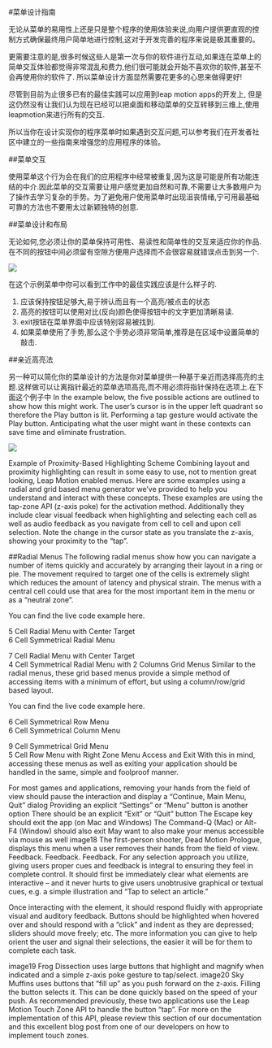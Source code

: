#菜单设计指南



无论从菜单的易用性上还是只是整个程序的使用体验来说,向用户提供更直观的控制方式确保最终用户简单地进行控制,这对于开发完善的程序来说是极其重要的。

更需要注意的是,很多时候这些人是第一次与你的软件进行互动,如果连在菜单上的简单交互体验都觉得非常混乱和费力,他们很可能就会开始不喜欢你的软件,甚至不会再使用你的软件了.
所以菜单设计方面显然需要花更多的心思来做得更好!

尽管到目前为止很多已有的最佳实践可以应用到leap motion apps的开发上, 但是这仍然没有让我们认为现在已经可以把桌面和移动菜单的交互转移到三维上,使用leapmotion来进行所有的交互.

所以当你在设计实现你的程序菜单时如果遇到交互问题,可以参考我们在开发者社区中建立的一些指南来增强您的应用程序的体验。


##菜单交互


使用菜单这个行为会在我们的应用程序中经常被重复,因为这是可能是所有功能连结的中介.因此菜单的交互需要让用户感觉更加自然和可靠,不需要让大多数用户为了操作去学习复杂的手势。为了避免用户使用菜单时出现沮丧情绪,宁可用最基础可靠的方法也不要用太过新颖独特的创意.


##菜单设计和布局




无论如何,您必须让你的菜单保持可用性、易读性和简单性的交互来适应你的作品.在不同的按钮中间必须留有空隙方便用户选择而不会很容易就错误点击到另一个.

![](https://developer.leapmotion.com/documentation/images/menu_left_align_withInfo.jpg)

在这个示例菜单中你可以看到工作中的最佳实践应该是什么样子的.




1. 应该保持按钮足够大,易于辨认而且有一个高亮/被点击的状态
2. 高亮的按钮可以使用对比(反向)颜色使得按钮中的文字更加清晰易读.
3. exit按钮在菜单界面中应该特别容易被找到.
4. 如果菜单使用了手势,那么这个手势必须非常简单,推荐是在区域中设置简单的敲击.






##亲近高亮法

另一种可以简化你的菜单设计的方法是你对菜单提供一种基于亲近而选择高亮的主题.这样做可以让离指针最近的菜单选项高亮,而不用必须将指针保持在选项上.在下面这个例子中
In the example below, the five possible actions are outlined to show how this might work. The user’s cursor is in the upper left quadrant so therefore the Play button is lit. Performing a tap gesture would activate the Play button. Anticipating what the user might want in these contexts can save time and eliminate frustration.

![](https://developer.leapmotion.com/documentation/images/Menus_Zones.jpg)

Example of Proximity-Based Highlighting Scheme
Combining layout and proximity highlighting can result in some easy to use, not to mention great looking, Leap Motion enabled menus. Here are some examples using a radial and grid based menu generator we’ve provided to help you understand and interact with these concepts. These examples are using the tap-zone API (z-axis poke) for the activation method. Additionally they include clear visual feedback when highlighting and selecting each cell as well as audio feedback as you navigate from cell to cell and upon cell selection. Note the change in the cursor state as you translate the z-axis, showing your proximity to the “tap”.

##Radial Menus
The following radial menus show how you can navigate a number of items quickly and accurately by arranging their layout in a ring or pie. The movement required to target one of the cells is extremely slight which reduces the amount of latency and physical strain. The menus with a central cell could use that area for the most important item in the menu or as a “neutral zone”.

You can find the live code example here.

 
5 Cell Radial Menu with Center Target	 
6 Cell Symmetrical Radial Menu
 
7 Cell Radial Menu with Center Target	 
4 Cell Symmetrical Radial Menu with 2 Columns
Grid Menus
Similar to the radial menus, these grid based menus provide a simple method of accessing items with a minimum of effort, but using a column/row/grid based layout.

You can find the live code example here.

 
6 Cell Symmetrical Row Menu	 
6 Cell Symmetrical Column Menu
 
9 Cell Symmetrical Grid Menu	 
5 Cell Row Menu with Right Zone
Menu Access and Exit
With this in mind, accessing these menus as well as exiting your application should be handled in the same, simple and foolproof manner.

For most games and applications, removing your hands from the field of view should pause the interaction and display a “Continue, Main Menu, Quit” dialog
Providing an explicit “Settings” or “Menu” button is another option
There should be an explicit “Exit” or “Quit” button
The Escape key should exit the app (on Mac and Windows)
The Command-Q (Mac) or Alt-F4 (Window) should also exit
May want to also make your menus accessible via mouse as well
image18
The first-person shooter, Dead Motion Prologue, displays this menu when a user removes their hands from the field of view.
Feedback. Feedback. Feedback.
For any selection approach you utilize, giving users proper cues and feedback is integral to ensuring they feel in complete control. It should first be immediately clear what elements are interactive – and it never hurts to give users unobtrusive graphical or textual cues, e.g. a simple illustration and “Tap to select an article.”

Once interacting with the element, it should respond fluidly with appropriate visual and auditory feedback. Buttons should be highlighted when hovered over and should respond with a “click” and indent as they are depressed; sliders should move freely; etc. The more information you can give to help orient the user and signal their selections, the easier it will be for them to complete each task.

image19
Frog Dissection uses large buttons that highlight and magnify when indicated and a simple z-axis poke gesture to tap/select.
image20
Sky Muffins uses buttons that “fill up” as you push forward on the z-axis. Filling the button selects it. This can be done quickly based on the speed of your push.
As recommended previously, these two applications use the Leap Motion Touch Zone API to handle the button “tap”. For more on the implementation of this API, please review this section of our documentation and this excellent blog post from one of our developers on how to implement touch zones.